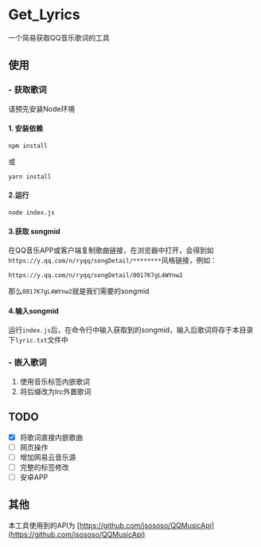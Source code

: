 # Get_Lyrics
一个简易获取QQ音乐歌词的工具

## 使用
### - 获取歌词
请预先安装Node环境
#### 1. 安装依赖

```
npm install
```
或
```
yarn install
```
#### 2.运行
```
node index.js
```
#### 3.获取 songmid
在QQ音乐APP或客户端复制歌曲链接，在浏览器中打开，会得到如`https://y.qq.com/n/ryqq/songDetail/********`风格链接，例如：
```
https://y.qq.com/n/ryqq/songDetail/0017K7gL4WYnw2
```
那么`0017K7gL4WYnw2`就是我们需要的songmid
#### 4.输入songmid
运行`index.js`后，在命令行中输入获取到的songmid，输入后歌词将存于本目录下`lyric.txt`文件中
### - 嵌入歌词
1. 使用音乐标签内嵌歌词
1. 将后缀改为lrc外置歌词

## TODO
- [x] 将歌词直接内嵌歌曲
- [ ] 网页操作
- [ ] 增加网易云音乐源
- [ ] 完整的标签修改
- [ ] 安卓APP
## 其他
本工具使用到的API为 [https://github.com/jsososo/QQMusicApi](https://github.com/jsososo/QQMusicApi)
